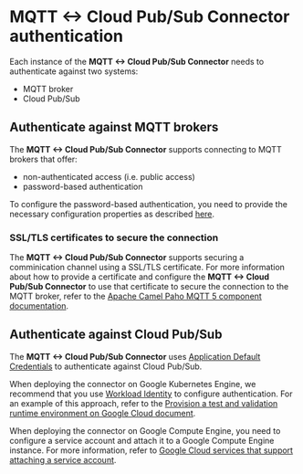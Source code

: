# MQTT <-> Cloud Pub/Sub Connector authentication

Each instance of the **MQTT <-> Cloud Pub/Sub Connector** needs to authenticate
against two systems:

- MQTT broker
- Cloud Pub/Sub

## Authenticate against MQTT brokers

The **MQTT <-> Cloud Pub/Sub Connector** supports connecting to MQTT brokers
that offer:

- non-authenticated access (i.e. public access)
- password-based authentication

To configure the password-based authentication, you need to provide the
necessary configuration properties as described
[here](https://camel.apache.org/components/latest/paho-mqtt5-component.html).

### SSL/TLS certificates to secure the connection

The **MQTT <-> Cloud Pub/Sub Connector** supports securing a comminication
channel using a SSL/TLS certificate. For more information about how to provide a
certificate and configure the **MQTT <-> Cloud Pub/Sub Connector** to use that
certificate to secure the connection to the MQTT broker, refer to the
[Apache Camel Paho MQTT 5 component documentation](https://camel.apache.org/components/latest/paho-mqtt5-component.html).

## Authenticate against Cloud Pub/Sub

The **MQTT <-> Cloud Pub/Sub Connector** uses
[Application Default Credentials](https://cloud.google.com/docs/authentication#adc)
to authenticate against Cloud Pub/Sub.

When deploying the connector on Google Kubernetes Engine, we recommend that you
use
[Workload Identity](https://cloud.google.com/kubernetes-engine/docs/concepts/workload-identity)
to configure authentication. For an example of this approach, refer to the
[Provision a test and validation runtime environment on Google Cloud document](./provision-deploy-google-cloud-gke.md).

When deploying the connector on Google Compute Engine, you need to configure a
service account and attach it to a Google Compute Engine instance. For more
information, refer to
[Google Cloud services that support attaching a service account](https://cloud.google.com/docs/authentication/provide-credentials-adc#attached-sa).
